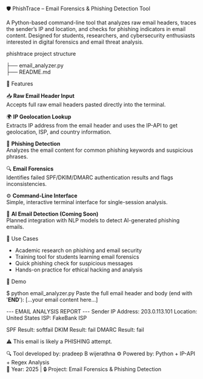 🛡️ PhishTrace – Email Forensics & Phishing Detection Tool

A Python-based command-line tool that analyzes raw email headers, traces the sender’s IP and location, and checks for phishing indicators in email content. Designed for students, researchers, and cybersecurity enthusiasts interested in digital forensics and email threat analysis.

phishtrace project structure

├── email_analyzer.py   
├── README.md          


📌 Features

📥 **Raw Email Header Input**  
  Accepts full raw email headers pasted directly into the terminal.

🌍 **IP Geolocation Lookup**  
  Extracts IP address from the email header and uses the IP-API to get geolocation, ISP, and country information.

🚨 **Phishing Detection**  
  Analyzes the email content for common phishing keywords and suspicious phrases.

🔍 **Email Forensics**  
  Identifies failed SPF/DKIM/DMARC authentication results and flags inconsistencies.

⚙️ **Command-Line Interface**  
  Simple, interactive terminal interface for single-session analysis.

🧠 **AI Email Detection (Coming Soon)**  
  Planned integration with NLP models to detect AI-generated phishing emails.

 🎯 Use Cases

- Academic research on phishing and email security  
- Training tool for students learning email forensics  
- Quick phishing check for suspicious messages  
- Hands-on practice for ethical hacking and analysis

📸 Demo

$ python email_analyzer.py
Paste the full email header and body (end with '__END__'): 
[...your email content here...]

--- EMAIL ANALYSIS REPORT ---
Sender IP Address: 203.0.113.101
Location: United States
ISP: FakeBank ISP

SPF Result: softfail
DKIM Result: fail
DMARC Result: fail

⚠️ This email is likely a PHISHING attempt.



🔍 Tool developed by: pradeep B wijerathna
⚙️ Powered by: Python + IP-API + Regex Analysis  
📅 Year: 2025 | 🔒 Project: Email Forensics & Phishing Detection

